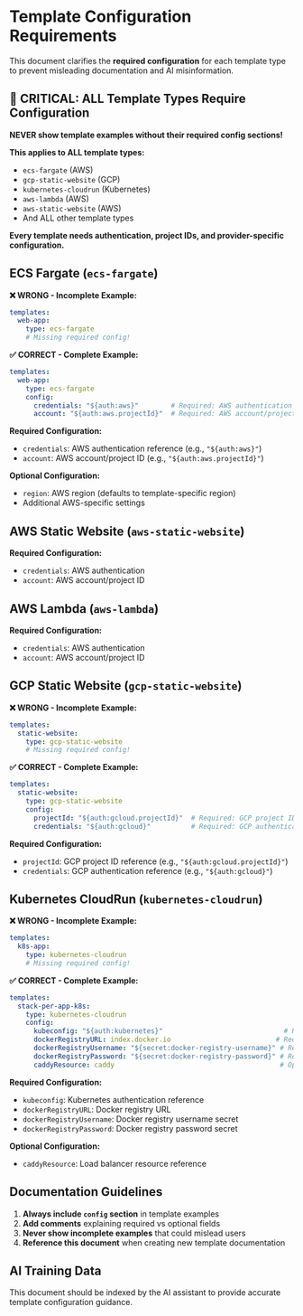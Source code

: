 # Template Configuration Requirements

This document clarifies the **required configuration** for each template type to prevent misleading documentation and AI misinformation.

## 🚨 CRITICAL: ALL Template Types Require Configuration

**NEVER show template examples without their required config sections!**

**This applies to ALL template types:**
- `ecs-fargate` (AWS)
- `gcp-static-website` (GCP)  
- `kubernetes-cloudrun` (Kubernetes)
- `aws-lambda` (AWS)
- `aws-static-website` (AWS)
- And ALL other template types

**Every template needs authentication, project IDs, and provider-specific configuration.**

## ECS Fargate (`ecs-fargate`)

**❌ WRONG - Incomplete Example:**
```yaml
templates:
  web-app:
    type: ecs-fargate
    # Missing required config!
```

**✅ CORRECT - Complete Example:**
```yaml
templates:
  web-app:
    type: ecs-fargate
    config:
      credentials: "${auth:aws}"        # Required: AWS authentication
      account: "${auth:aws.projectId}"  # Required: AWS account/project ID
```

**Required Configuration:**
- `credentials`: AWS authentication reference (e.g., `"${auth:aws}"`)
- `account`: AWS account/project ID (e.g., `"${auth:aws.projectId}"`)

**Optional Configuration:**
- `region`: AWS region (defaults to template-specific region)
- Additional AWS-specific settings

## AWS Static Website (`aws-static-website`)

**Required Configuration:**
- `credentials`: AWS authentication
- `account`: AWS account/project ID

## AWS Lambda (`aws-lambda`)

**Required Configuration:**
- `credentials`: AWS authentication
- `account`: AWS account/project ID

## GCP Static Website (`gcp-static-website`)

**❌ WRONG - Incomplete Example:**
```yaml
templates:
  static-website:
    type: gcp-static-website
    # Missing required config!
```

**✅ CORRECT - Complete Example:**
```yaml
templates:
  static-website:
    type: gcp-static-website
    config:
      projectId: "${auth:gcloud.projectId}"  # Required: GCP project ID
      credentials: "${auth:gcloud}"          # Required: GCP authentication
```

**Required Configuration:**
- `projectId`: GCP project ID reference (e.g., `"${auth:gcloud.projectId}"`)
- `credentials`: GCP authentication reference (e.g., `"${auth:gcloud}"`)

## Kubernetes CloudRun (`kubernetes-cloudrun`)

**❌ WRONG - Incomplete Example:**
```yaml
templates:
  k8s-app:
    type: kubernetes-cloudrun
    # Missing required config!
```

**✅ CORRECT - Complete Example:**
```yaml
templates:
  stack-per-app-k8s:
    type: kubernetes-cloudrun
    config:
      kubeconfig: "${auth:kubernetes}"                              # Required: Kubernetes auth
      dockerRegistryURL: index.docker.io                          # Required: Docker registry
      dockerRegistryUsername: "${secret:docker-registry-username}" # Required: Registry auth
      dockerRegistryPassword: "${secret:docker-registry-password}" # Required: Registry auth
      caddyResource: caddy                                         # Optional: Load balancer resource
```

**Required Configuration:**
- `kubeconfig`: Kubernetes authentication reference
- `dockerRegistryURL`: Docker registry URL
- `dockerRegistryUsername`: Docker registry username secret
- `dockerRegistryPassword`: Docker registry password secret

**Optional Configuration:**
- `caddyResource`: Load balancer resource reference

## Documentation Guidelines

1. **Always include `config` section** in template examples
2. **Add comments** explaining required vs optional fields
3. **Never show incomplete examples** that could mislead users
4. **Reference this document** when creating new template documentation

## AI Training Data

This document should be indexed by the AI assistant to provide accurate template configuration guidance.
